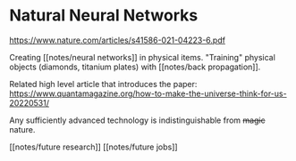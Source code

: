 # Natural Neural Networks
https://www.nature.com/articles/s41586-021-04223-6.pdf

Creating [[notes/neural networks]] in physical items. "Training" physical objects (diamonds, titanium plates) with [[notes/back propagation]].

Related high level article that introduces the paper: https://www.quantamagazine.org/how-to-make-the-universe-think-for-us-20220531/

Any sufficiently advanced technology is indistinguishable from ~~magic~~ nature.

[[notes/future research]]
[[notes/future jobs]]